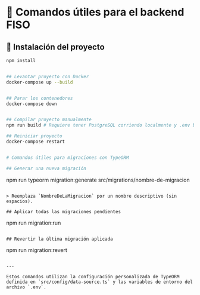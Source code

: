 # 🧰 Comandos útiles para el backend FISO

## 🔧 Instalación del proyecto

```bash
npm install


## Levantar proyecto con Docker
docker-compose up --build


## Parar los contenedores
docker-compose down


## Compilar proyecto manualmente
npm run build # Requiere tener PostgreSQL corriendo localmente y .env bien configurado.

## Reiniciar proyecto
docker-compose restart


# Comandos útiles para migraciones con TypeORM

## Generar una nueva migración

```
npm run typeorm migration:generate src/migrations/nombre-de-migracion
```

> Reemplaza `NombreDeLaMigracion` por un nombre descriptivo (sin espacios).

## Aplicar todas las migraciones pendientes

```
npm run migration:run
```

## Revertir la última migración aplicada

```
npm run migration:revert
```

---

Estos comandos utilizan la configuración personalizada de TypeORM definida en `src/config/data-source.ts` y las variables de entorno del archivo `.env`.



